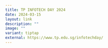 ```yaml
---
title: TP INFOTECH DAY 2024
date: 2024-03-15
layout: link
description: ""
image: ""
variant: tiptap
external: https://www.tp.edu.sg/infotechday/
---
```

